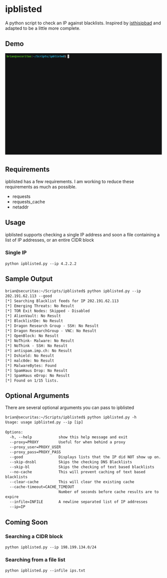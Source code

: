 # ipblisted
A python script to check an IP against blacklists.  Inspired by [isthisipbad](https://github.com/jgamblin/isthisipbad) and adapted to be a little more complete.

## Demo 
![Demo Image](https://github.com/krypticnetworks/ipblisted/blob/master/demo.gif)

## Requirements
ipblisted has a few requirements.  I am working to reduce these requirements as much as possible.
- requests
- requests_cache
- netaddr

## Usage
ipblisted supports checking a single IP address and soon a file containing a list of IP addresses, or an entire CIDR block

### Single IP
```
python ipblisted.py --ip 4.2.2.2
```

## Sample Output
```
brian@securitas:~/Scripts/ipblisted$ python ipblisted.py --ip 202.191.62.113 --good
[*] Searching Blacklist feeds for IP 202.191.62.113
[*] Emerging Threats: No Result
[*] TOR Exit Nodes: Skipped - Disabled
[*] AlienVault: No Result
[*] BlocklistDe: No Result
[*] Dragon Research Group - SSH: No Result
[*] Dragon ResearchGroup - VNC: No Result
[*] OpenBlock: No Result
[*] NoThink- Malware: No Result
[*] NoThink - SSH: No Result
[*] antispam.imp.ch: No Result
[*] Dshield: No Result
[*] malc0de: No Result
[*] MalwareBytes: Found
[*] SpamHaus Drop: No Result
[*] SpamHaus eDrop: No Result
[*] Found on 1/15 lists.
```

## Optional Arguments
There are several optional arguments you can pass to ipblisted
```
brian@securitas:~/Scripts/ipblisted$ python ipblisted.py -h
Usage: usage ipblisted.py --ip [ip]

Options:
  -h, --help            show this help message and exit
  --proxy=PROXY         Useful for when behind a proxy
  --proxy_user=PROXY_USER
  --proxy_pass=PROXY_PASS
  --good                Displays lists that the IP did NOT show up on.
  --skip-dnsbl          Skips the checking DNS Blacklists
  --skip-bl             Skips the checking of text based blacklists
  --no-cache            This will prevent caching of text based blacklists
  --clear-cache         This will clear the existing cache
  --cache-timeout=CACHE_TIMEOUT
                        Number of seconds before cache results are to expire
  --infile=INFILE       A newline separated list of IP addresses
  --ip=IP               
```

## Coming Soon
### Searching a CIDR block
```
python ipblisted.py --ip 198.199.134.0/24
```

### Searching from a file list
```
python ipblisted.py --infile ips.txt
```
